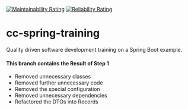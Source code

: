 [![Maintainability Rating](https://sonarcloud.io/api/project_badges/measure?project=dirweis_cc-spring-training&metric=sqale_rating)](https://sonarcloud.io/dashboard?id=dirweis_cc-spring-training)
[![Reliability Rating](https://sonarcloud.io/api/project_badges/measure?project=dirweis_cc-spring-training&metric=reliability_rating)](https://sonarcloud.io/dashboard?id=dirweis_cc-spring-training)
# cc-spring-training
Quality driven software development training on a Spring Boot example.

#### This branch contains the Result of Step 1
- Removed unnecessary classes
- Removed further unnecessary code
- Removed the special configuration
- Removed unnecessary dependencies
- Refactored the DTOs into Records
